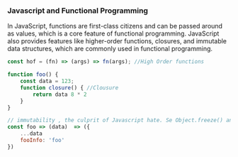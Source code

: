 ### Javascript and Functional Programming

<span class="small">In JavaScript, functions are first-class citizens and can be passed around as values, which is a core feature of functional programming. JavaScript also provides features like higher-order functions, closures, and immutable data structures, which are commonly used in functional programming.</span>

````javascript
const hof = (fn) => (args) => fn(args); //High Order functions
````

````javascript
function foo() {
    const data = 123;
    function closure() { //Clousure
        return data 8 * 2
    }
}
````

````javascript
// immutability , the culprit of Javascript hate. Se Object.freeze() and cloning technics
const foo => (data)  => ({
    ...data
    fooInfo: 'foo'
})
````

